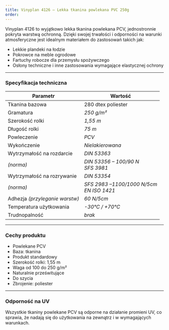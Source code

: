 ```yaml
---
title: Vinyplan 4126 – Lekka tkanina powlekana PVC 250g
order:
---
```


Vinyplan 4126 to wyjątkowo lekka tkanina powlekana PCV, jednostronnie pokryta
warstwą ochronną. Dzięki swojej trwałości i odporności na warunki atmosferyczne
jest idealnym materiałem do zastosowań takich jak:

- Lekkie plandeki na łodzie
- Pokrowce na meble ogrodowe
- Fartuchy robocze dla przemysłu spożywczego
- Osłony techniczne i inne zastosowania wymagające elastycznej ochrony

---

### **Specyfikacja techniczna**

| **Parametr**                   | **Wartość**                                  |
| ------------------------------ | -------------------------------------------- |
| Tkanina bazowa                 | 280 dtex poliester                           |
| Gramatura                      | _250 g/m²_                                   |
| Szerokość rolki                | _1,55 m_                                     |
| Długość rolki                  | _75 m_                                       |
| Powleczenie                    | _PCV_                                        |
| Wykończenie                    | _Nielakierowana_                             |
| Wytrzymałość na rozdarcie      | _DIN 53363_                                  |
| _(norma)_                      | _DIN 53356 – 100/90 N_<br>_SFS 3981_         |
| Wytrzymałość na rozrywanie     | _DIN 53354_                                  |
| _(norma)_                      | _SFS 2983 –1100/1000 N/5cm_<br>_EN ISO 1421_ |
| Adhezja _(przyleganie warstw)_ | _60 N/5cm_                                   |
| Temperatura użytkowania        | _-30°C / +70°C_                              |
| Trudnopalność                  | _brak_                                       |

---

### **Cechy produktu**

- Powlekane PCV
- Baza: tkanina
- Produkt standardowy
- Szerokość rolki: 1,55 m
- Waga od 100 do 250 g/m²
- Naturalnie prześwitujące
- Do szycia
- Zbrojenie: poliester

---

### **Odporność na UV**

Wszystkie tkaniny powlekane PCV są odporne na działanie promieni UV, co sprawia,
że nadają się do użytkowania na zewnątrz i w wymagających warunkach.
